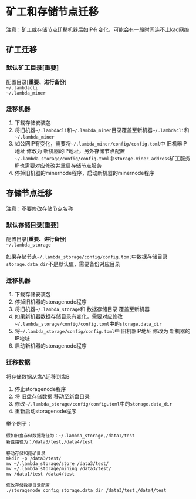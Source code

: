 # 矿工和存储节点迁移

注意：矿工或存储节点迁移机器后如IP有变化，可能会有一段时间连不上kad网络

## 矿工迁移
### 默认矿工目录[重要]  
配置目录[**重要、进行备份**]  
`~/.lambdacli`  
`~/.lambda_miner`  

### 迁移机器
1. 下载存储安装包
2. 将旧机器`~/.lambdacli`和`~/.lambda_miner`目录覆盖至新机器`~/.lambdacli`和`~/.lambda_miner`
3. 如公网IP有变化，需要将`~/.lambda_miner/config/config.toml`中 旧机器IP地址 修改为 新机器的IP地址，另外存储节点配置`~/.lambda_storage/config/config.toml`中`storage.miner_address`矿工服务IP也需要对应修改并重启存储节点服务
4. 停掉旧机器的minernode程序，启动新机器的minernode程序

## 存储节点迁移
注意：不要修改存储节点名称

### 默认存储目录[重要]
配置目录[**重要、进行备份**]  
`~/.lambda_storage`  

如果存储节点`~/.lambda_storage/config/config.toml`中数据存储目录`storage.data_dir`不是默认值，需要备份对应目录

### 迁移机器
1. 下载存储安装包
2. 停掉旧机器的storagenode程序
3. 将旧机器`~/.lambda_storage`和 数据存储目录 覆盖至新机器
4. 如果新机器数据存储目录有变化，需要对应修改`~/.lambda_storage/config/config.toml`中的`storage.data_dir`
5. 将`~/.lambda_storage/config/config.toml`中 旧机器IP地址 修改为 新机器的IP地址
6. 启动新机器的storagenode程序

### 迁移数据
将存储数据从盘A迁移到盘B

1. 停止storagenode程序
2. 将 旧盘存储数据 移动至新盘目录
3. 修改`~/.lambda_storage/config/config.toml`中的`storage.data_dir`
4. 重新启动storagenode程序

举个例子：
``` 
假如旧盘存储数据路径为：~/.lambda_storage,/data1/test
新盘路径为：/data3/test,/data4/test 

移动存储和挖矿目录
mkdir -p /data3/test/
mv ~/.lambda_storage/store /data3/test/
mv ~/.lambda_storage/mining /data3/test/
mv /data1/test /data4/test

修改存储数据目录配置
./storagenode config storage.data_dir /data3/test,/data4/test
```

